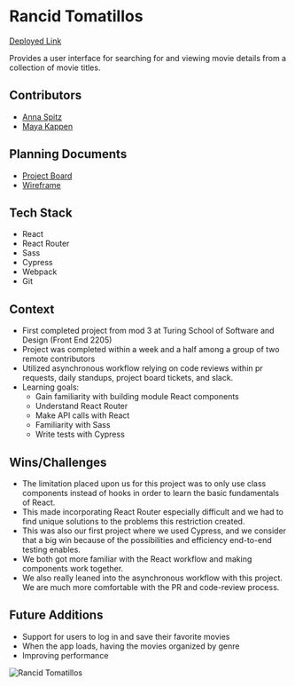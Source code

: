 # Rancid Tomatillos
 
[Deployed Link](https://aspitz1.github.io/rancidtomatillos/)
 
Provides a user interface for searching for and viewing movie details from a collection of movie titles.
 
## Contributors
* [Anna Spitz](https://github.com/aspitz1)
* [Maya Kappen](https://github.com/mayakappen)
 
 
## Planning Documents
* [Project Board](https://github.com/users/mayakappen/projects/4/views/1)
* [Wireframe](https://excalidraw.com/#json=G_f4EIeMLSgnshaDM1FmU,qToM7e4FGMDAfN9qBfZJUw)
 
## Tech Stack
* React
* React Router
* Sass
* Cypress
* Webpack
* Git
 
## Context
* First completed project from mod 3 at Turing School of Software and Design (Front End 2205)
* Project was completed within a week and a half among a group of two remote contributors
* Utilized asynchronous workflow relying on code reviews within pr requests, daily standups, project board tickets, and slack.
* Learning goals:
   * Gain familiarity with building module React components
   * Understand React Router
   * Make API calls with React
   * Familiarity with Sass
   * Write tests with Cypress
 
## Wins/Challenges
* The limitation placed upon us for this project was to only use class components instead of hooks in order to learn the basic fundamentals of React.
* This made incorporating React Router especially difficult and we had to find unique solutions to the problems this restriction created.
* This was also our first project where we used Cypress, and we consider that a big win because of the possibilities and efficiency end-to-end testing enables.
* We both got more familiar with the React workflow and making components work together.
* We also really leaned into the asynchronous workflow with this project. We are much more comfortable with the PR and code-review process.
 
## Future Additions 
* Support for users to log in and save their favorite movies
* When the app loads, having the movies organized by genre
* Improving performance


![Rancid Tomatillos](https://user-images.githubusercontent.com/102932448/188509048-08ac93b8-7f94-483e-a695-c84eabd2f3ab.gif)
